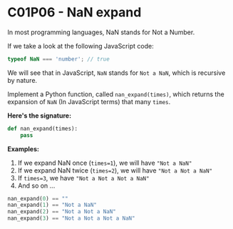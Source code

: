 # C01P06 - NaN expand

In most programming languages, NaN stands for Not a Number.

If we take a look at the following JavaScript code:

```javascript
typeof NaN === 'number'; // true
```

We will see that in JavaScript, `NaN` stands for `Not a NaN`, which is recursive by nature.

Implement a Python function, called `nan_expand(times)`, which returns the expansion of `NaN` (In JavaScript terms) that many `times`.

**Here's the signature:**

```python
def nan_expand(times):
    pass
```

**Examples:**

1. If we expand NaN once (`times=1`), we will have `"Not a NaN"`
1. If we expand NaN twice (`times=2`), we will have `"Not a Not a NaN"`
1. If `times=3`, we have `"Not a Not a Not a NaN"`
1. And so on ...

```python
nan_expand(0) == ""
nan_expand(1) == "Not a NaN"
nan_expand(2) == "Not a Not a NaN"
nan_expand(3) == "Not a Not a Not a NaN"
```
